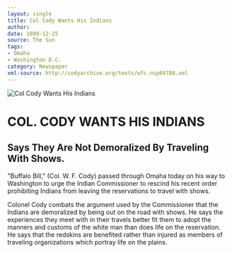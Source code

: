 ```yaml
---
layout: single
title: Col Cody Wants His Indians
author: 
date: 1899-12-25
source: The Sun
tags:
- Omaha
- Washington D.C.
category: Newspaper
xml-source: http://codyarchive.org/texts/wfc.nsp04788.xml
---
```


![Col Cody Wants His Indians](http://codyarchive.org/figures/250/wfc.nsp04788.1.jpg "Col Cody Wants His Indians")

# COL. CODY WANTS HIS INDIANS

## Says They Are Not Demoralized By Traveling With Shows.

"Buffalo Bill," (Col. W. F. Cody) passed through Omaha today on his way to Washington to urge the Indian Commissioner to rescind his recent order prohibiting Indians from leaving the reservations to travel with shows.

Colonel Cody combats the argument used by the Commissioner that the Indians are demoralized by being out on the road with shows. He says the experiences they meet with in their travels better fit them to adopt the manners and customs of the white man than does life on the reservation. He says that the redskins are benefited rather than injured as members of traveling organizations which portray life on the plains.